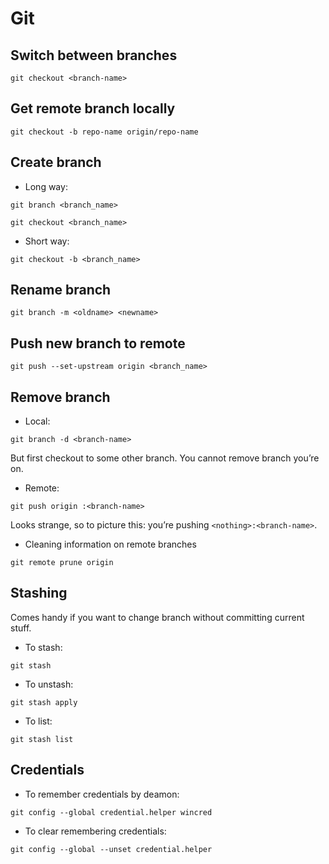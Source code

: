 # Git

## Switch between branches

`git checkout <branch-name>`

## Get remote branch locally

`git checkout -b repo-name origin/repo-name`

## Create branch

* Long way:

 `git branch <branch_name>`
 
 `git checkout <branch_name>`
 
* Short way:

 `git checkout -b <branch_name>`
 
## Rename branch

`git branch -m <oldname> <newname>`

## Push new branch to remote

`git push --set-upstream origin <branch_name>`

## Remove branch

* Local:

 `git branch -d <branch-name>`

 But first checkout to some other branch. You cannot remove branch you’re on.

* Remote:

 `git push origin :<branch-name>`
 
 Looks strange, so to picture this: you’re pushing `<nothing>:<branch-name>`.
 
* Cleaning information on remote branches

 `git remote prune origin`


## Stashing

Comes handy if you want to change branch without committing current stuff.

* To stash:

 `git stash`

* To unstash:

 `git stash apply`

* To list:

 `git stash list`

## Credentials

* To remember credentials by deamon:

 `git config --global credential.helper wincred`

* To clear remembering credentials:

 `git config --global --unset credential.helper`